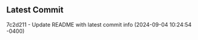 
## Latest Commit
7c2d211 - Update README with latest commit info (2024-09-04 10:24:54 -0400) <Yunxi-Zhou>

